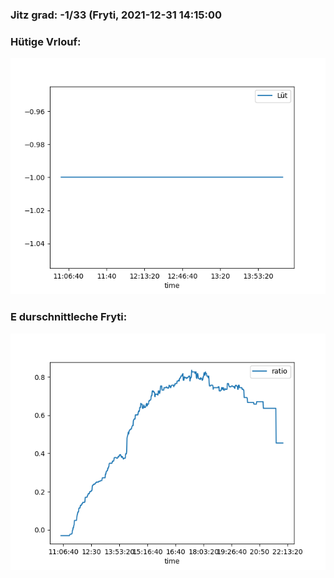 ### Jitz grad: -1/33 (Fryti, 2021-12-31 14:15:00

### Hütige Vrlouf:
![Graph](Today.png)

### E durschnittleche Fryti:
![Graph](Fryti.png)